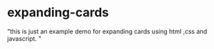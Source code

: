 # expanding-cards
"this is just an example demo for expanding cards using html ,css and javascript. "
